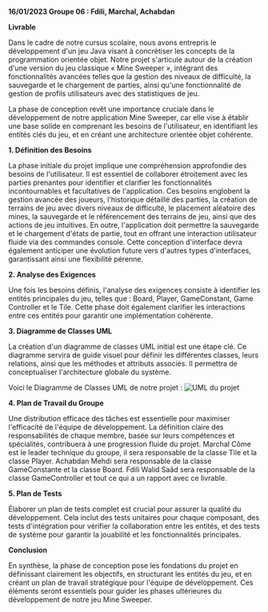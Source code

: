 **16/01/2023 Groupe 06 : Fdili, Marchal, Achabdan**

**Livrable**


Dans le cadre de notre cursus scolaire, nous avons entrepris le développement d'un jeu Java visant à concrétiser les concepts de la programmation orientée objet. Notre projet s'articule autour de la création d'une version du jeu classique « Mine Sweeper », intégrant des fonctionnalités avancées telles que la gestion des niveaux de difficulté, la sauvegarde et le chargement de parties, ainsi qu'une fonctionnalité de gestion de profils utilisateurs avec des statistiques de jeu.

La phase de conception revêt une importance cruciale dans le développement de notre application Mine Sweeper, car elle vise à établir une base solide en comprenant les besoins de l'utilisateur, en identifiant les entités clés du jeu, et en créant une architecture orientée objet cohérente.

**1. Définition des Besoins**

La phase initiale du projet implique une compréhension approfondie des besoins de l'utilisateur. Il est essentiel de collaborer étroitement avec les parties prenantes pour identifier et clarifier les fonctionnalités incontournables et facultatives de l'application. Ces besoins englobent la gestion avancée des joueurs, l'historique détaillé des parties, la création de terrains de jeu avec divers niveaux de difficulté, le placement aléatoire des mines, la sauvegarde et le référencement des terrains de jeu, ainsi que des actions de jeu intuitives. En outre, l'application doit permettre la sauvegarde et le chargement d'états de partie, tout en offrant une interaction utilisateur fluide via des commandes console. Cette conception d'interface devra également anticiper une évolution future vers d'autres types d'interfaces, garantissant ainsi une flexibilité pérenne.

**2. Analyse des Exigences**

Une fois les besoins définis, l'analyse des exigences consiste à identifier les entités principales du jeu, telles que : Board, Player, GameConstant, Game Controller et le Tile. Cette phase doit également clarifier les interactions entre ces entités pour garantir une implémentation cohérente.

**3. Diagramme de Classes UML**

La création d'un diagramme de classes UML initial est une étape clé. Ce diagramme servira de guide visuel pour définir les différentes classes, leurs relations, ainsi que les méthodes et attributs associés. Il permettra de conceptualiser l'architecture globale du système.

Voici le Diagramme de Classes UML de notre projet :
![UML du projet](./UML.png)

**4. Plan de Travail du Groupe**

Une distribution efficace des tâches est essentielle pour maximiser l'efficacité de l'équipe de développement. La définition claire des responsabilités de chaque membre, basée sur leurs compétences et spécialités, contribuera à une progression fluide du projet.
Marchal Côme est le leader technique du groupe, il sera responsable de la classe Tile et la classe Player.
Achabdan Mehdi sera responsable de la classe GameConstante et la classe Board.
Fdili Walid Saâd sera responsable de la classe GameController et tout ce qui a un rapport avec ce livrable.



**5. Plan de Tests**

Élaborer un plan de tests complet est crucial pour assurer la qualité du développement. Cela inclut des tests unitaires pour chaque composant, des tests d'intégration pour vérifier la collaboration entre les entités, et des tests de système pour garantir la jouabilité et les fonctionnalités principales.

**Conclusion**

En synthèse, la phase de conception pose les fondations du projet en définissant clairement les objectifs, en structurant les entités du jeu, et en créant un plan de travail stratégique pour l'équipe de développement. Ces éléments seront essentiels pour guider les phases ultérieures du développement de notre jeu Mine Sweeper.
